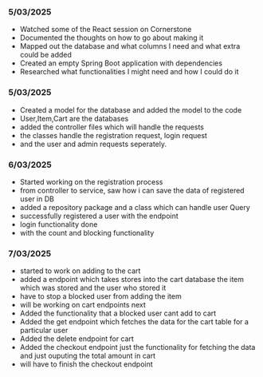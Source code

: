 
### 5/03/2025  
- Watched some of the React session on Cornerstone  
- Documented the thoughts on how to go about making it  
- Mapped out the database and what columns I need and what extra could be added  
- Created an empty Spring Boot application with dependencies  
- Researched what functionalities I might need and how I could do it  


### 5/03/2025
- Created a model for the database and added the model to the code
- User,Item,Cart are the databases
- added the controller files which will handle the requests
- the classes handle the registration request, login request
- and the user and admin requests seperately.


### 6/03/2025
- Started working on the registration process 
- from controller to service, saw how i can save the data of registered user in DB
- added a repository package and a class which can handle user Query 
- successfully registered a user with the endpoint 
- login functionality done
- with the count and blocking functionality


### 7/03/2025
- started to work on adding to the cart 
- added a endpoint which takes stores into the cart database the item which was stored and the user who stored it 
- have to stop a blocked user from adding the item
- will be working on cart endpoints next
- Added the functionality that a blocked user cant add to cart 
- Added the get endpoint which fetches the data for the cart table for a particular user
- Added the delete endpoint for cart 
- Added the checkout endpoint just the functionality for fetching the data and just ouputing the total amount in cart
- will have to finish the checkout endpoint 



